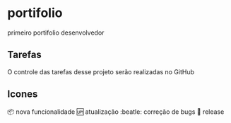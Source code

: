 # portifolio
primeiro portifolio desenvolvedor

## Tarefas 

O controle das tarefas desse projeto serão realizadas no GitHub

## Icones

:package: nova funcionalidade 
:up: atualização 
:beatle: correção de bugs 
:checkered_flag: release 